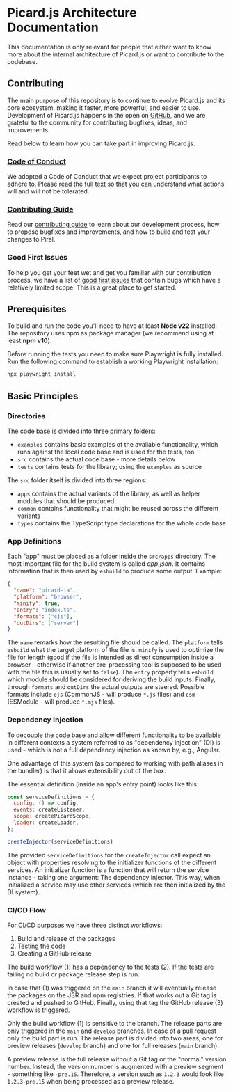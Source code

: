 # Picard.js Architecture Documentation

This documentation is only relevant for people that either want to know more about the internal architecture of Picard.js or want to contribute to the codebase.

## Contributing

The main purpose of this repository is to continue to evolve Picard.js and its core ecosystem, making it faster, more powerful, and easier to use. Development of Picard.js happens in the open on [GitHub](https://github.com/picardjs/picard), and we are grateful to the community for contributing bugfixes, ideas, and improvements.

Read below to learn how you can take part in improving Picard.js.

### [Code of Conduct](.github/CODE_OF_CONDUCT.md)

We adopted a Code of Conduct that we expect project participants to adhere to. Please read [the full text](.github/CODE_OF_CONDUCT.md) so that you can understand what actions will and will not be tolerated.

### [Contributing Guide](.github/CONTRIBUTING.md)

Read our [contributing guide](.github/CONTRIBUTING.md) to learn about our development process, how to propose bugfixes and improvements, and how to build and test your changes to Piral.

### Good First Issues

To help you get your feet wet and get you familiar with our contribution process, we have a list of [good first issues](https://github.com/smapiot/piral/labels/good%20first%20issue) that contain bugs which have a relatively limited scope. This is a great place to get started.

## Prerequisites

To build and run the code you'll need to have at least **Node v22** installed. The repository uses npm as package manager (we recommend using at least **npm v10**).

Before running the tests you need to make sure Playwright is fully installed. Run the following command to establish a working Playwright installation:

```sh
npx playwright install
```

## Basic Principles

### Directories

The code base is divided into three primary folders:

- `examples` contains basic examples of the available functionality, which runs against the local code base and is used for the tests, too
- `src` contains the actual code base - more details below
- `tests` contains tests for the library; using the `examples` as source

The `src` folder itself is divided into three regions:

- `apps` contains the actual variants of the library, as well as helper modules that should be produced
- `common` contains functionality that might be reused across the different variants
- `types` contains the TypeScript type declarations for the whole code base

### App Definitions

Each "app" must be placed as a folder inside the `src/apps` directory. The most important file for the build system is called *app.json*. It contains information that is then used by `esbuild` to produce some output. Example:

```json
{
  "name": "picard-ia",
  "platform": "browser",
  "minify": true,
  "entry": "index.ts",
  "formats": ["cjs"],
  "outDirs": ["server"]
}
```

The `name` remarks how the resulting file should be called. The `platform` tells `esbuild` what the target platform of the file is. `minify` is used to optimize the file for length (good if the file is intended as direct consumption inside a browser - otherwise if another pre-processing tool is supposed to be used with the file this is usually set to `false`). The `entry` property tells `esbuild` which module should be considered for deriving the build inputs. Finally, through `formats` and `outDirs` the actual outputs are steered. Possible formats include `cjs` (CommonJS - will produce `*.js` files) and `esm` (ESModule - will produce `*.mjs` files).

### Dependency Injection

To decouple the code base and allow different functionality to be available in different contexts a system referred to as "dependency injection" (DI) is used - which is not a full dependency injection as known by, e.g., Angular.

One advantage of this system (as compared to working with path aliases in the bundler) is that it allows extensibility out of the box.

The essential definition (inside an app's entry point) looks like this:

```js
const serviceDefinitions = {
  config: () => config,
  events: createListener,
  scope: createPicardScope,
  loader: createLoader,
};

createInjector(serviceDefinitions)
```

The provided `serviceDefinitions` for the `createInjector` call expect an object with properties resolving to the initializer functions of the different services. An initializer function is a function that will return the service instance - taking one argument: The dependency injector. This way, when initialized a service may use other services (which are then initialized by the DI system).

### CI/CD Flow

For CI/CD purposes we have three distinct workflows:

1. Build and release of the packages
2. Testing the code
3. Creating a GitHub release

The build workflow (1) has a dependency to the tests (2). If the tests are failing no build or package release step is run.

In case that (1) was triggered on the `main` branch it will eventually release the packages on the JSR and npm registries. If that works out a Git tag is created and pushed to GitHub. Finally, using that tag the GitHub release (3) workflow is triggered.

Only the build workflow (1) is sensitive to the branch. The release parts are only triggered in the `main` and `develop` branches. In case of a pull request only the build part is run. The release part is divided into two areas; one for preview releases (`develop` branch) and one for full releases (`main` branch).

A preview release is the full release without a Git tag or the "normal" version number. Instead, the version number is augmented with a preview segment - something like `-pre.15`. Therefore, a version such as `1.2.3` would look like `1.2.3-pre.15` when being processed as a preview release.

